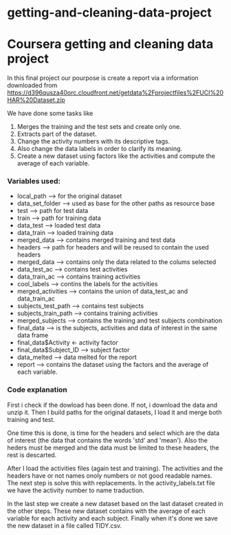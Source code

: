 # getting-and-cleaning-data-project
<h1>Coursera getting and cleaning data project</h1>

In this final project our pourpose is create a report via a information downloaded from https://d396qusza40orc.cloudfront.net/getdata%2Fprojectfiles%2FUCI%20HAR%20Dataset.zip

We have done some tasks like

1. Merges the training and the test sets and create only one.
2. Extracts part of the dataset.
3. Change the activity numbers with its descriptive tags.
4. Also change the data labels in order to clarify its meaning.
5. Create a new dataset using factors like the activities and compute the average of each variable. 


<h3>Variables used:</h3>
  
  <ul>
  <li>local_path --> for the original dataset</li>
  <li>data_set_folder --> used as base for the other paths as resource base</li>
  <li>test --> path for test data</li>
  <li>train --> path for training data</li>
  <li>data_test --> loaded test data</li>
  <li>data_train --> loaded training data</li>
  <li>merged_data --> contains merged training and test data</li>
  <li>headers --> path for headers and will be reused to contain the used headers</li>
  <li>merged_data --> contains only the data related to the colums selected</li>
  <li>data_test_ac --> contains test activities</li>
  <li>data_train_ac --> contains training activities</li>
  <li>cool_labels --> contins the labels for the activities</li>
  <li>merged_activities --> contains the union of data_test_ac and data_train_ac</li>
  <li>subjects_test_path --> contains test subjects</li>
  <li>subjects_train_path --> contains training activities</li>
  <li>merged_subjects --> contains the training and test subjects combination</li>
  <li>final_data --> is the subjects, activities and data of interest in the same data frame </li>
  <li>final_data$Activity <- activity factor </li>
  <li>final_data$Subject_ID --> subject factor</li>
  <li>data_melted --> data melted for the report</li>
  <li>report --> contains the dataset using the factors and the average of each variable. </li>
  </ul>
  
  <h3>Code explanation</h3>
  <p>
   First i check if the dowload has been done. If not, i download the data and unzip it.
  Then I build paths for the original datasets, I load it and merge both training and test.
  </p>
  
  <p>
  One time this is done, is time for the headers and select which are the data of interest (the data that contains the words 'std' and 'mean'). Also the heders must be merged and the data must be limited to these headers, the rest is descarted.
  </p>
  
  <p>
  After I load the activities files (again test and training). The activities and the headers have or not names onoly numbers or not good readable names. The next step is solve this with replacements. In the activity_labels.txt file we have the activity number to name traduction.
  </p>
  
  <p>
  In the last step we create a new dataset based on the last dataset created in the other steps. These new dataset contains with the average of each variable for each activity and each subject. Finally when it's done we save the new dataset in a file called TIDY.csv.
  </p>
